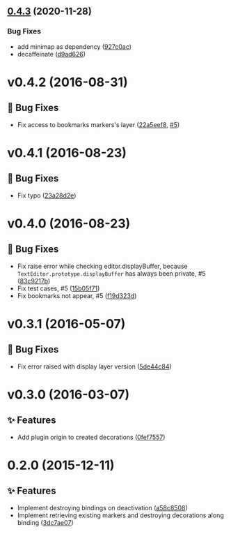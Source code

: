 ## [0.4.3](https://github.com/atom-minimap/minimap-bookmarks/compare/v0.4.2...v0.4.3) (2020-11-28)


### Bug Fixes

* add minimap as dependency ([927c0ac](https://github.com/atom-minimap/minimap-bookmarks/commit/927c0ac31a5ce0b457aaa322209de724c6d04f3a))
* decaffeinate ([d9ad626](https://github.com/atom-minimap/minimap-bookmarks/commit/d9ad626ab2a556290da613ee408e4e64ad524307))

<a name="v0.4.2"></a>
# v0.4.2 (2016-08-31)

## :bug: Bug Fixes

- Fix access to bookmarks markers's layer ([22a5eef8](https://github.com/atom-minimap/minimap-bookmarks/commit/22a5eef8968f54b96373d57027779e55bfaa6d3f), [#5](https://github.com/atom-minimap/minimap-bookmarks/issues/5))

<a name="v0.4.1"></a>
# v0.4.1 (2016-08-23)

## :bug: Bug Fixes

- Fix typo ([23a28d2e](https://github.com/atom-minimap/minimap-bookmarks/commit/23a28d2e9f5bb4c34ee41ea398df65551eceadcf))


<a name="v0.4.0"></a>
# v0.4.0 (2016-08-23)

## :bug: Bug Fixes

- Fix raise error while checking editor.displayBuffer, because `TextEditor.prototype.displayBuffer` has always been private, #5 ([83c9217b](https://github.com/atom-minimap/minimap-bookmarks/commit/83c9217bb2ba12e3364dd9f6be6b9f2087f6801b))
- Fix test cases, #5 ([15b05f71](https://github.com/atom-minimap/minimap-bookmarks/commit/15b05f71bd47eb1f0b2fe60fc8cf9f25e5be516e))
- Fix bookmarks not appear, #5 ([f19d323d](https://github.com/atom-minimap/minimap-bookmarks/commit/f19d323dc12be92b143a8300c2373c20e08f8e62))


<a name="v0.3.1"></a>
# v0.3.1 (2016-05-07)

## :bug: Bug Fixes

- Fix error raised with display layer version ([5de44c84](https://github.com/atom-minimap/minimap-bookmarks/commit/5de44c844a67c73380c6b71c1f9eebb4da3b518a))


<a name="v0.3.0"></a>
# v0.3.0 (2016-03-07)

## :sparkles: Features

- Add plugin origin to created decorations ([0fef7557](https://github.com/atom-minimap/minimap-bookmarks/commit/0fef7557095d1c9f8a3dba00012ae6a7949aa7aa))

<a name="0.2.0"></a>
# 0.2.0 (2015-12-11)

## :sparkles: Features

- Implement destroying bindings on deactivation ([a58c8508](https://github.com/atom-minimap/minimap-bookmarks/commit/a58c8508dcf1e7e65bb1f86d6e07bb1639a26f9d))
- Implement retrieving existing markers and destroying decorations along binding ([3dc7ae07](https://github.com/atom-minimap/minimap-bookmarks/commit/3dc7ae07d6179be70fc823c953c68cb8e0c986ff))
